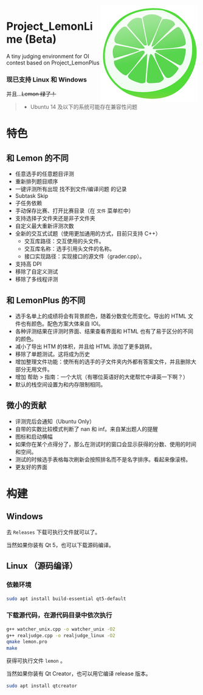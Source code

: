 <img src="icon.png" align=right />

# Project_LemonLime (Beta)

A tiny judging environment for OI contest based on Project_LemonPlus

### 现已支持 Linux 和 Windows

并且…~~Lemon 绿了！~~

> *  Ubuntu 14 及以下的系统可能存在兼容性问题


# 特色

## 和 Lemon 的不同

- 任意选手的任意题目评测
- 重新排列题目顺序
- 一键评测所有出现 找不到文件/编译问题 的记录
- Subtask Skip
- 子任务依赖
- 手动保存比赛、打开比赛目录（在 `文件` 菜单栏中）
- 支持选择子文件夹还是非子文件夹
- 自定义最大重新评测次数
- 全新的交互式试题（使用更加通用的方式，目前只支持 C++）
  - 交互库路径：交互使用的头文件。
  - 交互库名称：选手引用头文件的名称。
  - 接口实现路径：实现接口的源文件（grader.cpp）。
- 支持高 DPI
- 移除了自定义测试
- 移除了多线程评测

## 和 LemonPlus 的不同

- 选手名单上的成绩将会有背景颜色，随着分数变化而变化。导出的 HTML 文件也有颜色。配色方案大体来自 IOI。
- 各种评测结果在评测时界面、结果查看界面和 HTML 也有了易于区分的不同的颜色。
- 减小了导出 HTM 的体积，并且给 HTML 添加了更多跳转。
- 移除了单题测试。这将成为历史
- 增加整理文件功能：使所有的选手的子文件夹内外都有答案文件，并且删除大部分无用文件。
- 增加 帮助 > 指南：一个大坑（有哪位英语好的大佬帮忙中译英一下啊？）
- 默认的栈空间设置为和内存限制相同。

## 微小的贡献

- 评测完后会通知（Ubuntu Only）
- 自带的实数比较模式判断了 nan 和 inf。来自某出题人的提醒
- 图标和启动横幅
- 如果你在某个点得分了，那么在测试时的窗口会显示获得的分数、使用的时间和空间。
- 测试的时候选手表格每次刷新会按照排名而不是名字排序。看起来像滚榜。
- 更友好的界面


# 构建

## Windows

去 `Releases` 下载可执行文件就可以了。

当然如果你装有 Qt 5，也可以下载源码编译。

## Linux （源码编译）

### 依赖环境

```bash
sudo apt install build-essential qt5-default
```

### 下载源代码，在源代码目录中依次执行

```bash
g++ watcher_unix.cpp -o watcher_unix -O2
g++ realjudge.cpp -o realjudge_linux -O2
qmake lemon.pro
make
```

获得可执行文件 ``lemon`` 。

当然如果你装有 Qt Creator，也可以用它编译 release 版本。

```bash
sudo apt install qtcreator
```